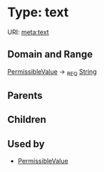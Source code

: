 
# Type: text




URI: [meta:text](https://w3id.org/biolink/biolinkml/meta/text)


## Domain and Range

[PermissibleValue](PermissibleValue.md) ->  <sub>REQ</sub> [String](types/String.md)

## Parents


## Children


## Used by

 * [PermissibleValue](PermissibleValue.md)
